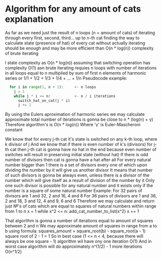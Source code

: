 # Algorithm for any amount of cats explanation

As far as we need just the result of n loops (n = amount of cats)
of iterating through every first, second, third... up to n-th cat
finding the way to calculate state (presence of hat) of every cat without actually iterating
should be enough and may be more efficient than O(n * log(n)) complexity of brute iterating

I state complexity as O(n * log(n)) assuming that switching operation has complexity O(1) 
asn brute iterating requies n loops with number of iterations in all loops 
equal to n multiplied by sum of first n elements
of harmonic series or 1/1 + 1/2 + 1/3 + 1/4 + ... + 1/n
Pseudocode example:
```python
  for i in range(1, n + 1):     <- n loops
    j = 1
    while j * i <= n:           <- n / i iterations
      switch_hat_on_cat(j * i)  
      j += 1
```

By using the Eulers aproximation of harmonic series we may calculate
approximate total number of iterations is gonna be close to n * (log(n) + γ)
Therefore algorithm's is O(n * log(n))
Where 'γ' is Euler-Mascheroni constant


We know that for every j-th cat it's state is switched on any k-th loop, where k divisor of j
And we know that if there is even number of k's (divisors) for j-th cat
then j-th cat is gonna have no hat in the end because even number of switches will result in preserving initial state (without hat)
If there is odd number of divisors then cat is gonna have a hat after all
For every natural number bigger than 1 there is a set of divisors
every one of which upon dividing the number by it will give us another divisor 
It means that number of such divisors is gonna be always even, unless there is a divisor of the number
which will give itself as a result of division of the number by it
Only one such divisor is possible for any natural number and it exists only if the number is a square of some natural number
Example:
For 32 pairs of divisors are 1 and 32, 2 and 16, 4 and 8
For 36 pairs of divisors are 1 and 36, 2 and 18, 3 and 12, 4 and 9, 6 and 6
Therefore we may calculate and return just №'s of cats which are equal to squares of natural numbers within range from 1 to n
  x = 1
  while x^2 <= n:
    add_cat_number_to_list(x^2)
    x += 1

That algorithm is gonna a number of iterations equal to amount of squares between 2 and n
We may approximate amount of squares in range from a to b using formula:
squares_amount = square_root(b) - square_root(a - 1)
square root of 2 - 1 = 1
So in best case (1 <= n < 4, because there will always be one square - 1) algorithm wil have ony one iteration
O(1)
And in worst case algorithm will do approximately  n^(1/2) - 1 more iterations
O(n^1/2)
